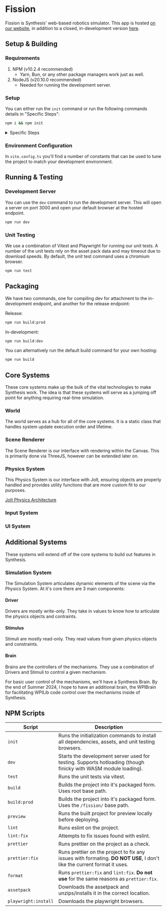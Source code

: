 # Fission

Fission is Synthesis' web-based robotics simulator. This app is hosted [on our website](https://synthesis.github.com/fission/), in addition to a closed, in-development version [here](https://synthesis.autodesk.com/beta/).

## Setup & Building

### Requirements

1. NPM (v10.2.4 recommended)
   - Yarn, Bun, or any other package managers work just as well.
2. NodeJS (v20.10.0 recommended)
   - Needed for running the development server.

### Setup

You can either run the `init` command or run the following commands details in "Specific Steps":

```bash
npm i && npm init
```

<details>
<summary>Specific Steps</summary>

To install all dependencies:

```bash
npm i
```

For the asset pack that will be available in production, download the asset pack [here](https://synthesis.autodesk.com/Downloadables/assetpack.zip) and unzip it.
Make sure that the Downloadables directory is placed inside of the public directory like so:

```
/fission/public/Downloadables/
```

This can be accomplished with the `assetpack` npm script:

```bash
npm run assetpack
```

We use [Playwright](https://playwright.dev/) for testing consistency. The package is installed with the rest of the dependencies; however, be sure to install the playwright browsers with the following command:

```bash
npx playwright install
```
or
```bash
npm run playwright:install
```

</details>

### Environment Configuration

In `vite.config.ts` you'll find a number of constants that can be used to tune the project to match your development environment.

## Running & Testing

### Development Server

You can use the `dev` command to run the development server. This will open a server on port 3000 and open your default browser at the hosted endpoint.

```bash
npm run dev
```

### Unit Testing

We use a combination of Vitest and Playwright for running our unit tests. A number of the unit tests rely on the asset pack data and may timeout due to download speeds. By default, the unit test command uses a chromium browser.

```bash
npm run test
```

## Packaging

We have two commands, one for compiling dev for attachment to the in-development endpoint, and another for the release endpoint:

Release:
```bash
npm run build:prod
```

In-development:
```bash
npm run build:dev
```

You can alternatively run the default build command for your own hosting:

```bash
npm run build
```

## Core Systems

These core systems make up the bulk of the vital technologies to make Synthesis work. The idea is that these systems will serve as a
jumping off point for anything requiring real-time simulation.

### World

The world serves as a hub for all of the core systems. It is a static class that handles system update execution order and lifetime.

### Scene Renderer

The Scene Renderer is our interface with rendering within the Canvas. This is primarily done via ThreeJS, however can be extended later on.

### Physics System

This Physics System is our interface with Jolt, ensuring objects are properly handled and provides utility functions that are more custom fit to our purposes.

[Jolt Physics Architecture](https://jrouwe.github.io/JoltPhysics/)

### Input System

### UI System

## Additional Systems

These systems will extend off of the core systems to build out features in Synthesis.

### Simulation System

The Simulation System articulates dynamic elements of the scene via the Physics System. At it's core there are 3 main components:

#### Driver

Drivers are mostly write-only. They take in values to know how to articulate the physics objects and contraints.

#### Stimulus

Stimuli are mostly read-only. They read values from given physics objects and constraints.

#### Brain

Brains are the controllers of the mechanisms. They use a combination of Drivers and Stimuli to control a given mechanism.

For basic user control of the mechanisms, we'll have a Synthesis Brain. By the end of Summer 2024, I hope to have an additional brain, the WPIBrain for facilitating WPILib code control over the mechanisms inside of Synthesis.

## NPM Scripts

| Script               | Description                                                                                                             |
| -------------------- | ----------------------------------------------------------------------------------------------------------------------- |
| `init`               | Runs the initialization commands to install all dependencies, assets, and unit testing browsers.                        |
| `dev`                | Starts the development server used for testing. Supports hotloading (though finicky with WASM module loading).          |
| `test`               | Runs the unit tests via vitest.                                                                                         |
| `build`              | Builds the project into it's packaged form. Uses root base path.                                                        |
| `build:prod`         | Builds the project into it's packaged form. Uses the `/fission/` base path.                                             |
| `preview`            | Runs the built project for preview locally before deploying.                                                            |
| `lint`               | Runs eslint on the project.                                                                                             |
| `lint:fix`           | Attempts to fix issues found with eslint.                                                                               |
| `prettier`           | Runs prettier on the project as a check.                                                                                |
| `prettier:fix`       | Runs prettier on the project to fix any issues with formating. **DO NOT USE**, I don't like the current format it uses. |
| `format`             | Runs `prettier:fix` and `lint:fix`. **Do not use** for the same reasons as `prettier:fix`.                              |
| `assetpack`          | Downloads the assetpack and unzips/installs it in the correct location.                                                 |
| `playwright:install` | Downloads the playwright browsers.                                                                                      |